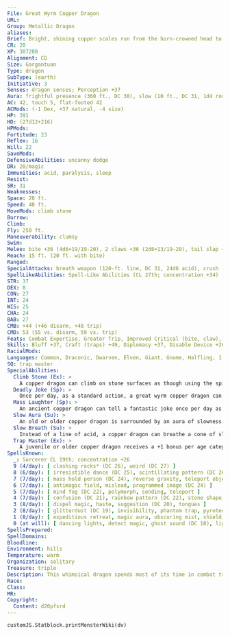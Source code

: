 ```yaml
---
File: Great Wyrm Copper Dragon
URL: 
Group: Metallic Dragon
aliases: 
Brief: Bright, shining copper scales run from the horn-crowned head to the ridged tail of this long-winged dragon.
CR: 20
XP: 307200
Alignment: CG
Size: Gargantuan
Type: dragon
SubType: (earth)
Initiative: 3
Senses: dragon senses; Perception +37
Aura: frightful presence (360 ft., DC 30), slow (10 ft., DC 31, 1d4 rounds)
AC: 42, touch 5, flat-footed 42
ACMods: (-1 Dex, +37 natural, -4 size)
HP: 391
HD: (27d12+216)
HPMods: 
Fortitude: 23
Reflex: 16
Will: 22
SaveMods: 
DefensiveAbilities: uncanny dodge
DR: 20/magic
Immunities: acid, paralysis, sleep
Resist: 
SR: 31
Weaknesses: 
Space: 20 ft.
Speed: 40 ft.
MoveMods: climb stone
Burrow: 
Climb: 
Fly: 250 ft.
Maneuverability: clumsy
Swim: 
Melee: bite +36 (4d6+19/19-20), 2 claws +36 (2d8+13/19-20), tail slap +34 (2d8+19), 2 wings +34 (2d6+6)
Reach: 15 ft. (20 ft. with bite)
Ranged: 
SpecialAttacks: breath weapon (120-ft. line, DC 31, 24d6 acid), crush (4d6+19, DC 31), deadly joke (DC 26), mass laughter (DC 23), slow breath, tail sweep (2d6+19, DC 31)
SpellLikeAbilities: Spell-Like Abilities (CL 27th; concentration +34)  At will- grease (DC 18), hideous laughter (DC 19), move earth, stone shape, transmute mud to rock, transmute rock to mud, wall of stone
STR: 37
DEX: 8
CON: 27
INT: 24
WIS: 25
CHA: 24
BAB: 27
CMB: +44 (+46 disarm, +48 trip)
CMD: 53 (55 vs. disarm, 59 vs. trip)
Feats: Combat Expertise, Greater Trip, Improved Critical (bite, claw), Improved Disarm, Improved Initiative, Improved Trip, Improved Vital Strike, Lightning Reflexes, Multiattack, Power Attack, Quicken Spell, Spell Focus (Illusion), Vital Strike
Skills: Bluff +37, Craft (traps) +49, Diplomacy +37, Disable Device +26, Fly +15, Knowledge (geography) +37, Knowledge (history) +37, Perception +37 (+49 vs. traps), Perform (comedy) +34, Sense Motive +37, Spellcraft +37, Stealth +17, Use Magic Device +37
RacialMods: 
Languages: Common, Draconic, Dwarven, Elven, Giant, Gnome, Halfling, 1 more
SQ: trap master
SpecialAbilities:
  Climb Stone (Ex): >
    A copper dragon can climb on stone surfaces as though using the spider climb spell.
  Deadly Joke (Sp): >
    Once per day, as a standard action, a great wyrm copper dragon can tell a joke that kills. This affects one target, and functions as power word kill. This is a language-dependent sonic effect.
  Mass Laughter (Sp): >
    An ancient copper dragon can tell a fantastic joke once per day as a standard action. All creatures within 10 feet per age category must make a Will save or laugh for 1 round per age category, as if affected by hideous laughter. The save DC is Charisma-based. This is equal to a 6th-level spell.
  Slow Aura (Su): >
    An old or older copper dragon is surrounded by an aura of slowness. All creatures within 5 feet of the dragon must make a Will save or be affected as per slow for 1 round. An ancient dragon's aura extends to 10 feet. For great wyrm copper dragons, those opponents that fail their saves are slowed for 1d4 rounds. The DC of this save is equal to the dragon's breath weapon. A copper dragon can suppress or activate this aura at will as a free action.
  Slow Breath (Su): >
    Instead of a line of acid, a copper dragon can breathe a cone of slowing gas. Those in the cone must make a Fortitude save or be slowed (as per the spell slow) for 1d6 rounds plus 1 round per age category of the dragon.
  Trap Master (Ex): >
    A juvenile or older copper dragon receives a +1 bonus per age category on Craft (traps) and Perception checks made to locate a trap. Upon becoming a mature adult, he can also use Disable Device to disarm magic traps as if he had the rogue's Trapfinding class feature.
SpellsKnown:
  _: Sorcerer CL 19th; concentration +26
  9 (4/day): [ clashing rocks* (DC 26), weird (DC 27) ]
  8 (6/day): [ irresistible dance (DC 25), scintillating pattern (DC 26), temporal stasis (DC 25) ]
  7 (7/day): [ mass hold person (DC 24), reverse gravity, teleport object (DC 24) ]
  6 (7/day): [ antimagic field, mislead, programmed image (DC 24) ]
  5 (7/day): [ mind fog (DC 22), polymorph, sending, teleport ]
  4 (7/day): [ confusion (DC 21), rainbow pattern (DC 22), stone shape, stoneskin ]
  3 (8/day): [ dispel magic, haste, suggestion (DC 20), tongues ]
  2 (8/day): [ glitterdust (DC 19), invisibility, phantom trap, pyrotechnics, see invisibility ]
  1 (8/day): [ expeditious retreat, magic aura, obscuring mist, shield, silent image (DC 19) ]
  0 (at will): [ dancing lights, detect magic, ghost sound (DC 18), light, mage hand, message, open/close, prestidigitation, read magic ]
SpellsPrepared: 
SpellDomains: 
Bloodline: 
Environment: hills
Temperature: warm
Organization: solitary
Treasure: triple
Description: This whimsical dragon spends most of its time in combat trying to annoy and frustrate its enemies.
Race: 
Class: 
MR: 
Copyright:
  Content: d20pfsrd
---
```

```dataviewjs
customJS.Statblock.printMonsterWiki(dv)
```
